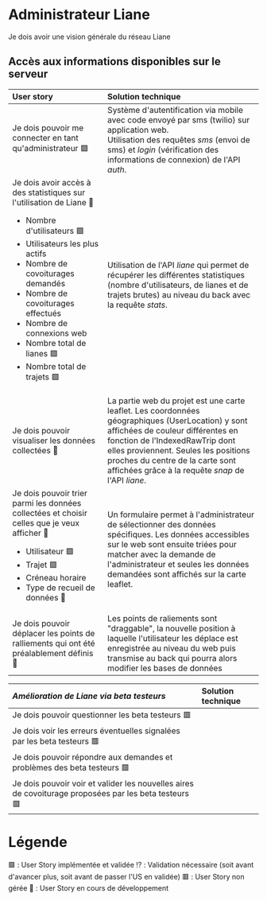 # Administrateur Liane
Je dois avoir une vision générale du réseau Liane 

##  Accès aux informations disponibles sur le serveur
|  User story | Solution technique |
| :---------------| :----------------|
| Je dois pouvoir me connecter en tant qu'administrateur 🟩 | Système d'autentification via mobile avec code envoyé par sms (twilio) sur application web. <br/> Utilisation des requêtes *sms* (envoi de sms) et *login* (vérification des informations de connexion) de l'API *auth*. |
| Je dois avoir accès à des statistiques sur l'utilisation de Liane :seedling: <ul><li>Nombre d'utilisateurs 🟩</li><li>Utilisateurs les plus actifs</li><li>Nombre de covoiturages demandés</li><li>Nombre de covoiturages effectués</li><li>Nombre de connexions web</li><li>Nombre total de lianes 🟩</li><li>Nombre total de trajets 🟩</li></ul> | Utilisation de l'API *liane* qui permet de récupérer les différentes statistiques (nombre d'utilisateurs, de lianes et de trajets brutes) au niveau du back avec la requête *stats*.  |
| Je dois pouvoir visualiser les données collectées :seedling: | La partie web du projet est une carte leaflet. Les coordonnées géographiques (UserLocation) y sont affichées de couleur différentes en fonction de l'IndexedRawTrip dont elles proviennent. Seules les positions proches du centre de la carte sont affichées grâce à la requête *snap* de l'API *liane*. |
| Je dois pouvoir trier parmi les données collectées et choisir celles que je veux afficher :seedling: <ul><li>Utilisateur 🟩</li><li>Trajet 🟩</li><li>Créneau horaire</li><li>Type de recueil de données :seedling:</li></ul>| Un formulaire permet à l'administrateur de sélectionner des données spécifiques. Les données accessibles sur le web sont ensuite triées pour matcher avec la demande de l'administrateur et seules les données demandées sont affichés sur la carte leaflet. |
| Je dois pouvoir déplacer les points de ralliements qui ont été préalablement définis :seedling: | Les points de raliements sont "draggable", la nouvelle position à laquelle l'utilisateur les déplace est enregistrée au niveau du web puis transmise au back qui pourra alors modifier les bases de données |


|  *Amélioration de Liane via beta testeurs* | Solution technique |
| :---------------| :----------------|
| Je dois pouvoir questionner les beta testeurs 🟥 | |
| Je dois voir les erreurs éventuelles signalées par les beta testeurs 🟥 | |
| Je dois pouvoir répondre aux demandes et problèmes des beta testeurs 🟥 | |
| Je dois pouvoir voir et valider les nouvelles aires de covoiturage proposées par les beta testeurs 🟥| |


# Légende 
🟩 : User Story implémentée et validée 
:interrobang: : Validation nécessaire (soit avant d'avancer plus, soit avant de passer l'US en validée) 
🟥 : User Story non gérée
:seedling: : User Story en cours de développement
